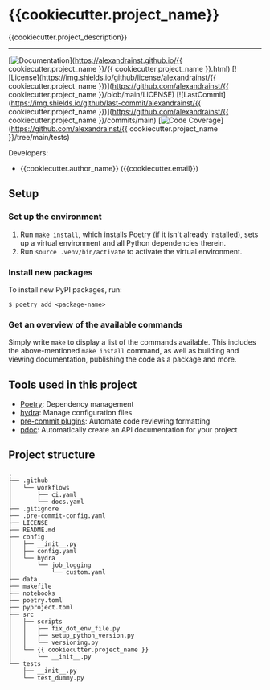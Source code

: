 # {{cookiecutter.project_name}}

{{cookiecutter.project_description}}

______________________________________________________________________
[![Documentation](https://img.shields.io/badge/docs-passing-green)](https://alexandrainst.github.io/{{ cookiecutter.project_name }}/{{ cookiecutter.project_name }}.html)
[![License](https://img.shields.io/github/license/alexandrainst/{{ cookiecutter.project_name }})](https://github.com/alexandrainst/{{ cookiecutter.project_name }}/blob/main/LICENSE)
[![LastCommit](https://img.shields.io/github/last-commit/alexandrainst/{{ cookiecutter.project_name }})](https://github.com/alexandrainst/{{ cookiecutter.project_name }}/commits/main)
[![Code Coverage](https://img.shields.io/badge/Coverage-0%25-red.svg)](https://github.com/alexandrainst/{{ cookiecutter.project_name }}/tree/main/tests)


Developers:

- {{cookiecutter.author_name}} ({{cookiecutter.email}})


## Setup

### Set up the environment

1. Run `make install`, which installs Poetry (if it isn't already installed), sets up a virtual environment and all Python dependencies therein.
2. Run `source .venv/bin/activate` to activate the virtual environment.

### Install new packages

To install new PyPI packages, run:

```
$ poetry add <package-name>
```

### Get an overview of the available commands

Simply write `make` to display a list of the commands available. This includes the
above-mentioned `make install` command, as well as building and viewing documentation,
publishing the code as a package and more.


## Tools used in this project
* [Poetry](https://towardsdatascience.com/how-to-effortlessly-publish-your-python-package-to-pypi-using-poetry-44b305362f9f): Dependency management
* [hydra](https://hydra.cc/): Manage configuration files
* [pre-commit plugins](https://pre-commit.com/): Automate code reviewing formatting
* [pdoc](https://github.com/pdoc3/pdoc): Automatically create an API documentation for your project


## Project structure
```
.
├── .github
│   └── workflows
│       ├── ci.yaml
│       └── docs.yaml
├── .gitignore
├── .pre-commit-config.yaml
├── LICENSE
├── README.md
├── config
│   ├── __init__.py
│   ├── config.yaml
│   └── hydra
│       └── job_logging
│           └── custom.yaml
├── data
├── makefile
├── notebooks
├── poetry.toml
├── pyproject.toml
├── src
│   ├── scripts
│   │   ├── fix_dot_env_file.py
│   │   ├── setup_python_version.py
│   │   └── versioning.py
│   └── {{ cookiecutter.project_name }}
│       └── __init__.py
└── tests
    ├── __init__.py
    └── test_dummy.py
```
